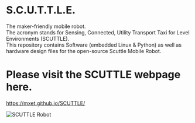 # S.C.U.T.T.L.E.
The maker-friendly mobile robot.
<br> The acronym stands for Sensing, Connected, Utility Transport Taxi for Level Environments (SCUTTLE).
<br> This repository contains Software (embedded Linux & Python) as well as hardware design files for the open-source Scuttle Mobile Robot.

# Please visit the SCUTTLE webpage here.
https://mxet.github.io/SCUTTLE/

![SCUTTLE Robot](https://raw.githubusercontent.com/MXET/SCUTTLE/master/docs/index_files/image001.png)

